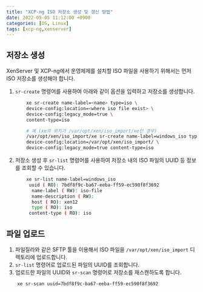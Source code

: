 ```yaml
---
title: "XCP-ng ISO 저장소 생성 및 갱신 방법"
date: 2022-05-05 11:12:00 +0900
categories: [OS, Linux]
tags: [xcp-ng,xenserver]
---
```


## 저장소 생성
XenServer 및 XCP-ng에서 운영체제를 설치할 ISO 파일을 사용하기 위해서는 먼저 ISO 저장소를 생성해야 합니다.
1. `sr-create` 명령어를 사용하여 아래와 같이 옵션을 입력하고 저장소를 생성합니다.

    ```bash
        xe sr-create name-label=<name> type=iso \
        device-config:location=<where iso file exist> \
        device-config:legacy_mode=true \
        content-type=iso

        # 예 (xe의 위치가 /var/opt/xen/iso_import/xe인 경우)
        /var/opt/xen/iso_import/xe sr-create name-label=windows_iso type=iso \
        device-config:location=/var/opt/xen/iso_import/ \
        device-config:legacy_mode=true content-type=iso
    ```

2. 저장소 생성 후 `sr-list` 명령어를 사용하여 저장소 내의 ISO 파일의 UUID 등 정보를 조회할 수 있습니다.

    ```bash
        xe sr-list name-label=windows_iso
         uuid ( RO): 7bdf8f9c-ba67-eeba-ff59-ec590f8f3692
          name-label ( RW): iso-file
          name-description ( RW):
          host ( RO): xen12
          type ( RO): iso
         content-type ( RO): iso
    ```

## 파일 업로드
1. 파일질라와 같은 SFTP 툴을 이용해서 ISO 파일을 `/var/opt/xen/iso_import` 디렉토리에 업로드합니다.
2. `sr-list` 명령어로 업로드된 파일의 UUID를 조회합니다.
3. 업로드한 파일의 UUID와 `sr-scan` 명령어로 저장소를 재스캔하도록 합니다.

```bash
    xe sr-scan uuid=7bdf8f9c-ba67-eeba-ff59-ec590f8f3692
```
